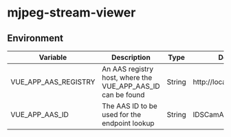 # mjpeg-stream-viewer

## Environment


| Variable             | Description                                                 | Type   | Default Value                  |
| -------------------- | ----------------------------------------------------------- | ------ | ------------------------------ |
| VUE_APP_AAS_REGISTRY | An AAS registry host, where the VUE_APP_AAS_ID can be found | String | http://localhost:4000/registry |
| VUE_APP_AAS_ID       | The AAS ID to be used for the endpoint lookup               | String | IDSCamAAS001                   |
